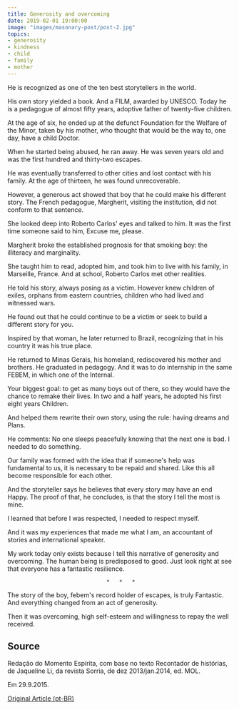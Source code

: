```yaml
---
title: Generosity and overcoming
date: 2019-02-01 19:00:00
image: "images/masonary-post/post-2.jpg"
topics: 
- generosity
- kindness
- child
- family
- mother
---
```


He is recognized as one of the ten best storytellers in the world.

His own story yielded a book. And a FILM, awarded by UNESCO. Today
he is a pedagogue of almost fifty years, adoptive father of twenty-five children.

At the age of six, he ended up at the defunct Foundation for the Welfare of the Minor, taken
by his mother, who thought that would be the way to, one day, have a child
Doctor.

When he started being abused, he ran away. He was seven years old and was the
first hundred and thirty-two escapes.

He was eventually transferred to other cities and lost contact with his family.
At the age of thirteen, he was found unrecoverable.

However, a generous act showed that boy that he could make his
different story. The French pedagogue, Margherit, visiting the institution,
did not conform to that sentence.

She looked deep into Roberto Carlos' eyes and talked to him. It was the
first time someone said to him, Excuse me, please.

Margherit broke the established prognosis for that smoking boy: the
illiteracy and marginality.

She taught him to read, adopted him, and took him to live with his family, in
Marseille, France. And at school, Roberto Carlos met other realities.

He told his story, always posing as a victim. However
knew children of exiles, orphans from eastern countries, children who had
lived and witnessed wars.

He found out that he could continue to be a victim or seek to build a
different story for you.

Inspired by that woman, he later returned to Brazil,
recognizing that in his country it was his true place.

He returned to Minas Gerais, his homeland, rediscovered his mother and brothers.
He graduated in pedagogy. And it was to do internship in the same FEBEM, in which one of the
Internal.

Your biggest goal: to get as many boys out of there, so they would have the chance
to remake their lives. In two and a half years, he adopted his first eight years
Children.

And helped them rewrite their own story, using the rule: having dreams and
Plans.

He comments: No one sleeps peacefully knowing that the next one is bad. I
needed to do something.

Our family was formed with the idea that if someone's help was
fundamental to us, it is necessary to be repaid and shared. Like this
all become responsible for each other.

And the storyteller says he believes that every story may have an end
Happy. The proof of that, he concludes, is that the story I tell the most is mine.

I learned that before I was respected, I needed to respect myself.

And it was my experiences that made me what I am, an accountant of
stories and international speaker.

My work today only exists because I tell this narrative of generosity
and overcoming. The human being is predisposed to good. Just look right at
see that everyone has a fantastic resilience.

                                   *   *   *

The story of the boy, febem's record holder of escapes, is truly
Fantastic. And everything changed from an act of generosity.

Then it was overcoming, high self-esteem and willingness to repay the well received.

## Source
Redação do Momento Espírita, com base no texto
Recontador de histórias, de Jaqueline Li, da
revista Sorria, de dez 2013/jan.2014, ed. MOL.

Em 29.9.2015.

[Original Article (pt-BR)](http://momento.com.br/pt/ler_texto.php?id=4586)
